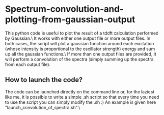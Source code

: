# Spectrum-convolution-and-plotting-from-gaussian-output

This python code is useful to plot the result of a tddft calculation performed by Gaussian.\\
It works with either one output file or more output files. In both cases, the script will plot a gaussian function around each excitation (whose intensity is proportional to the oscillator strength) energy and sum up all the gaussian functions.\\
If more than one output files are provided, it will perform a convolution of the spectra (simply summing up the spectra from each output file).

## How to launch the code?

The code can be launched directly on the command line or, for the laziest like me, it is possible to write a simple .sh script so that every time you need to use the script you can simply modify the .sh :) An example is given here "launch_convolution_of_spectra.sh".\\


